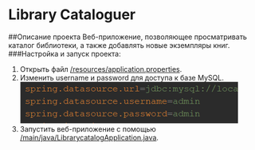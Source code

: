 # Library Cataloguer
##Описание проекта
 Веб-приложение, позволяющее просматривать каталог библиотеки, а также добавлять новые экземпляры книг.
###Настройка и запуск проекта:
1. Открыть файл [/resources/application.properties](https://github.com/KMahnev/LibraryCatalog/blob/master/src/main/resources/application.properties).
2. Изменить username и password для доступа к базе MySQL.
![Image](https://github.com/KMahnev/LibraryCatalog/blob/master/images/properties.PNG)
3. Запустить веб-приложение с помощью [/main/java/LibrarycatalogApplication.java](https://github.com/KMahnev/LibraryCatalog/blob/master/src/main/java/com/sberbank/librarycatalog/LibrarycatalogApplication.java).
